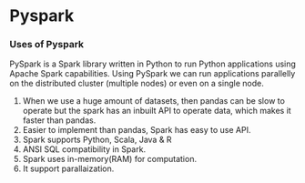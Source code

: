 # Pyspark

### Uses of Pyspark
PySpark is a Spark library written in Python to run Python applications using Apache Spark capabilities. Using PySpark we can run applications parallelly on the distributed cluster (multiple nodes) or even on a single node.

1. When we use a huge amount of datasets, then pandas can be slow to operate but the spark has an inbuilt API to operate data, which makes it faster than pandas.
2. Easier to implement than pandas, Spark has easy to use API.
3. Spark supports Python, Scala, Java & R
4. ANSI SQL compatibility in Spark.
5. Spark uses in-memory(RAM) for computation.
6. It support parallaization.